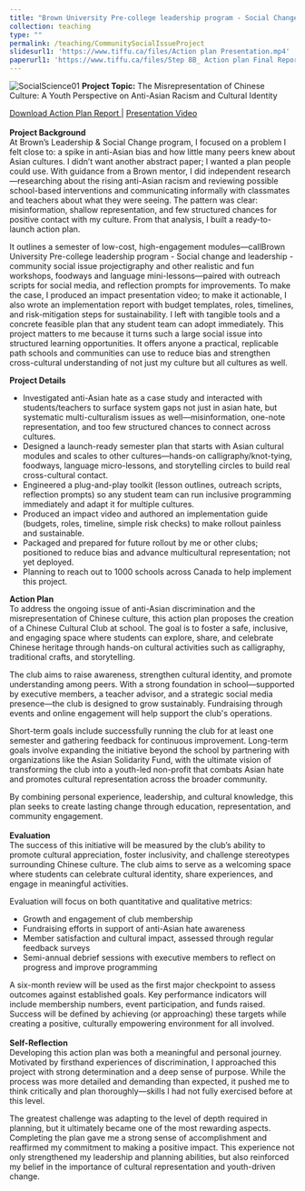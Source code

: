 ```yaml
---
title: "Brown University Pre-college leadership program - Social Change and Leadership - Community Social Issue Project 2024"
collection: teaching
type: ""
permalink: /teaching/CommunitySocialIssueProject
slidesurl1: 'https://www.tiffu.ca/files/Action plan Presentation.mp4'
paperurl1: 'https://www.tiffu.ca/files/Step 8B_ Action plan Final Report - Tiffany Fu.pdf'
---
```


![SocialScience01](https://www.tiffu.ca/images/socialsciencebrown.png)
**Project Topic:** The Misrepresentation of Chinese Culture: A Youth Perspective on Anti-Asian Racism and Cultural Identity

<a href="https://www.tiffu.ca/files/Step 8B_ Action plan Final Report - Tiffany Fu.pdf" target="_blank" rel="noopener noreferrer">Download Action Plan Report
</a> | <a href="https://www.tiffu.ca/files/Action plan Presentation.mp4" target="_blank" rel="noopener noreferrer">Presentation Video</a>&nbsp;
<br><br>**Project Background**
<br>At Brown’s Leadership & Social Change program, I focused on a problem I felt close to: a spike in anti-Asian bias and how little many peers knew about Asian cultures. I didn’t want another abstract paper; I wanted a plan people could use. With guidance from a Brown mentor, I did independent research—researching about the rising anti-Asian racism and reviewing possible school-based interventions and communicating informally with classmates and teachers about what they were seeing. The pattern was clear: misinformation, shallow representation, and few structured chances for positive contact with my culture. From that analysis, I built a ready-to-launch action plan.

It outlines a semester of low-cost, high-engagement modules—callBrown University Pre-college leadership program - Social change and leadership - community social issue projectigraphy and other realistic and fun workshops, foodways and language mini-lessons—paired with outreach scripts for social media, and reflection prompts for improvements. To make the case, I produced an impact presentation video; to make it actionable, I also wrote an implementation report with budget templates, roles, timelines, and risk-mitigation steps for sustainability. I left with tangible tools and a concrete feasible plan that any student team can adopt immediately. This project matters to me because it turns such a large social issue into structured learning opportunities. It offers anyone a practical, replicable path schools and communities can use to reduce bias and strengthen cross-cultural understanding of not just my culture but all cultures as well. 

**Project Details**
* Investigated anti-Asian hate as a case study and interacted with students/teachers to surface system gaps not just in asian hate, but systematic multi-culturalism issues as well—misinformation, one-note representation, and too few structured chances to connect across cultures.
* Designed a launch-ready semester plan that starts with Asian cultural modules and scales to other cultures—hands-on calligraphy/knot-tying, foodways, language micro-lessons, and storytelling circles to build real cross-cultural contact.
* Engineered a plug-and-play toolkit (lesson outlines, outreach scripts, reflection prompts) so any student team can run inclusive programming immediately and adapt it for multiple cultures.
* Produced an impact video and authored an implementation guide (budgets, roles, timeline, simple risk checks) to make rollout painless and sustainable.
* Packaged and prepared for future rollout by me or other clubs; positioned to reduce bias and advance multicultural representation; not yet deployed. 
* Planning to reach out to 1000 schools across Canada to help implement this project. 
    
**Action Plan**
<br>To address the ongoing issue of anti-Asian discrimination and the misrepresentation of Chinese culture, this action plan proposes the creation of a Chinese Cultural Club at school. The goal is to foster a safe, inclusive, and engaging space where students can explore, share, and celebrate Chinese heritage through hands-on cultural activities such as calligraphy, traditional crafts, and storytelling.

The club aims to raise awareness, strengthen cultural identity, and promote understanding among peers. With a strong foundation in school—supported by executive members, a teacher advisor, and a strategic social media presence—the club is designed to grow sustainably. Fundraising through events and online engagement will help support the club's operations.

Short-term goals include successfully running the club for at least one semester and gathering feedback for continuous improvement. Long-term goals involve expanding the initiative beyond the school by partnering with organizations like the Asian Solidarity Fund, with the ultimate vision of transforming the club into a youth-led non-profit that combats Asian hate and promotes cultural representation across the broader community.

By combining personal experience, leadership, and cultural knowledge, this plan seeks to create lasting change through education, representation, and community engagement.
<br><br>**Evaluation**
<br>The success of this initiative will be measured by the club’s ability to promote cultural appreciation, foster inclusivity, and challenge stereotypes surrounding Chinese culture. The club aims to serve as a welcoming space where students can celebrate cultural identity, share experiences, and engage in meaningful activities.

Evaluation will focus on both quantitative and qualitative metrics:
* Growth and engagement of club membership
* Fundraising efforts in support of anti-Asian hate awareness
* Member satisfaction and cultural impact, assessed through regular feedback surveys
* Semi-annual debrief sessions with executive members to reflect on progress and improve programming

A six-month review will be used as the first major checkpoint to assess outcomes against established goals. Key performance indicators will include membership numbers, event participation, and funds raised. Success will be defined by achieving (or approaching) these targets while creating a positive, culturally empowering environment for all involved.
<br><br>**Self-Reflection**
<br>Developing this action plan was both a meaningful and personal journey. Motivated by firsthand experiences of discrimination, I approached this project with strong determination and a deep sense of purpose. While the process was more detailed and demanding than expected, it pushed me to think critically and plan thoroughly—skills I had not fully exercised before at this level.

The greatest challenge was adapting to the level of depth required in planning, but it ultimately became one of the most rewarding aspects. Completing the plan gave me a strong sense of accomplishment and reaffirmed my commitment to making a positive impact. This experience not only strengthened my leadership and planning abilities, but also reinforced my belief in the importance of cultural representation and youth-driven change.


